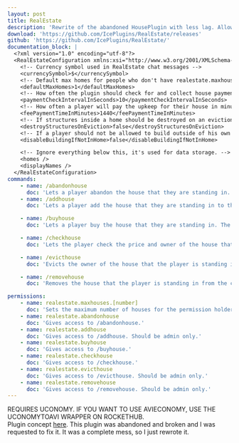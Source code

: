 ```yaml
---
layout: post
title: RealEstate
description: 'Rewrite of the abandoned HousePlugin with less lag. Allows players to buy pre-existing in-game houses.'
download: 'https://github.com/IcePlugins/RealEstate/releases'
github: 'https://github.com/IcePlugins/RealEstate/'
documentation_block: |
  <?xml version="1.0" encoding="utf-8"?>
  <RealEstateConfiguration xmlns:xsi="http://www.w3.org/2001/XMLSchema-instance" xmlns:xsd="http://www.w3.org/2001/XMLSchema">
    <!-- Currency symbol used in RealEstate chat messages -->
    <currencySymbol>$</currencySymbol>
    <!-- Default max homes for people who don't have realestate.maxhouses.[number] -->
    <defaultMaxHomes>1</defaultMaxHomes>
    <!-- How often the plugin should check for and collect house payments in seconds. You can change this to a smaller or larger value if you'd like. -->
    <paymentCheckIntervalInSeconds>10</paymentCheckIntervalInSeconds>
    <!-- How often a player will pay the upkeep for their house in minutes. The money paid is the price of the house. IF YOU WANT TO DISABLE THIS, SET IT TO 0. -->
    <feePaymentTimeInMinutes>1440</feePaymentTimeInMinutes>
    <!-- If structures inside a home should be destroyed on an eviction. -->
    <destroyStructuresOnEviction>false</destroyStructuresOnEviction>
    <!-- If a player should not be allowed to build outside of his own home AT ALL. -->
    <disableBuildingIfNotInHome>false</disableBuildingIfNotInHome>

    <!-- Ignore everything below this, it's used for data storage. -->
    <homes />
    <displayNames />
  </RealEstateConfiguration>
commands:
    - name: /abandonhouse
      doc: 'Lets a player abandon the house that they are standing in. Requires the player to actually own the house. Permission: realestate.abandonhouse'
    - name: /addhouse
      doc: 'Lets a player add the house that they are standing in to the catalog so that other players can buy it. Should be admin only. Permission: realestate.addhouse'

    - name: /buyhouse
      doc: 'Lets a player buy the house that they are standing in. The house must be in the catalog. Permission: realestate.buyhouse'

    - name: /checkhouse
      doc: 'Lets the player check the price and owner of the house that they are standing in. The house must be in the catalog. Permission: realestate.checkhouse'

    - name: /evicthouse
      doc: 'Evicts the owner of the house that the player is standing in. Should be admin only. Permission: realestate.evicthouse'

    - name: /removehouse
      doc: 'Removes the house that the player is standing in from the catalog. Should be admin only. Permission: realestate.removehouse'

permissions:
    - name: realestate.maxhouses.[number]
      doc: 'Sets the maximum number of houses for the permission holder. Repace [number] with a number.'
    - name: realestate.abandonhouse
      doc: 'Gives access to /abandonhouse.'
    - name: realestate.addhouse
      doc: 'Gives access to /addhouse. Should be admin only.'
    - name: realestate.buyhouse
      doc: 'Gives access to /buyhouse.'
    - name: realestate.checkhouse
      doc: 'Gives access to /checkhouse.'
    - name: realestate.evicthouse
      doc: 'Gives access to /evicthouse. Should be admin only.'
    - name: realestate.removehouse
      doc: 'Gives access to /removehouse. Should be admin only.'
---
```

REQUIRES UCONOMY. IF YOU WANT TO USE AVIECONOMY, USE THE UCONOMYTOAVI WRAPPER ON ROCKETHUB.
<br />
Plugin concept <a href="https://hub.rocketmod.net/product/houseplugin/">here</a>. This plugin was abandoned and broken and I was requested to fix it. It was a complete mess, so I just rewrote it.
